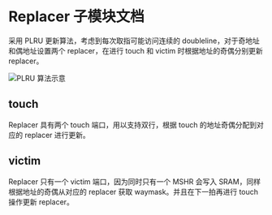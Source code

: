 # Replacer 子模块文档

采用 PLRU 更新算法，考虑到每次取指可能访问连续的 doubleline，对于奇地址和偶地址设置两个 replacer，在进行 touch 和 victim
时根据地址的奇偶分别更新 replacer。

![PLRU 算法示意](../figure/ICache/Replacer/plru.png)

## touch

Replacer 具有两个 touch 端口，用以支持双行，根据 touch 的地址奇偶分配到对应的 replacer 进行更新。

## victim

Replacer 只有一个 victim 端口，因为同时只有一个 MSHR 会写入 SRAM，同样根据地址的奇偶从对应的 replacer 获取
waymask。并且在下一拍再进行 touch 操作更新 replacer。
